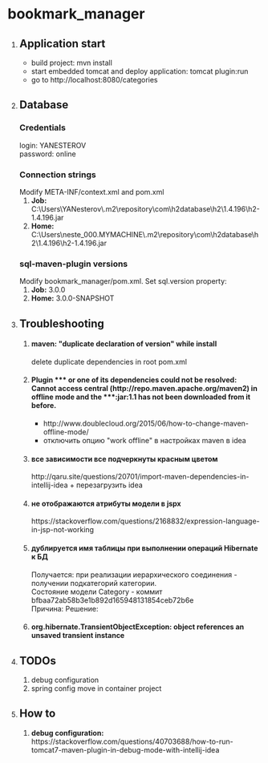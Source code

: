 # bookmark_manager
<ol>
    <li>
        <h2>Application start</h2>
        <ul>
            <li>build project: mvn install</li>
            <li>start embedded tomcat and deploy application: tomcat plugin:run</li>
            <li>go to http://localhost:8080/categories</li>
        </ul>
    </li>
    <li>
        <h2>Database</h2>
        <h3>Credentials</h3>
        login: YANESTEROV <br>
        password: online <br>
        <h3>Connection strings</h3>
        Modify META-INF/context.xml and pom.xml
        <ol>
            <li><b>Job:</b> C:\Users\YANesterov\.m2\repository\com\h2database\h2\1.4.196\h2-1.4.196.jar</li>
            <li><b>Home:</b> C:\Users\neste_000.MYMACHINE\.m2\repository\com\h2database\h2\1.4.196\h2-1.4.196.jar</li>
        </ol>
        <h3>sql-maven-plugin versions</h3>
        Modify bookmark_manager/pom.xml. Set sql.version property:
        <ol>
            <li><b>Job:</b> 3.0.0</li>
            <li><b>Home:</b> 3.0.0-SNAPSHOT</li>
        </ol>
    </li>
    <li>
        <h2>Troubleshooting</h2>
        <ol>
            <li>
                <h4>maven: "duplicate declaration of version" while install</h4>
                delete duplicate dependencies in root pom.xml
            </li>
            <li>
                <h4>Plugin *** or one of its dependencies could not be resolved: Cannot access central (http://repo.maven.apache.org/maven2) in offline mode and the ***:jar:1.1 has not been downloaded from it before.</h4>
                <ul>
                    <li>
                        http://www.doublecloud.org/2015/06/how-to-change-maven-offline-mode/
                    </li>
                    <li>
                        отключить опцию "work offline" в настройках maven в idea
                    </li>
                </ul>
            </li>
            <li>
                <h4>все зависимости все подчеркнуты красным цветом</h4>
                http://qaru.site/questions/20701/import-maven-dependencies-in-intellij-idea
                + перезагрузить idea
            </li>
            <li>
                <h4>не отображаются атрибуты модели в jspx</h4>
                https://stackoverflow.com/questions/2168832/expression-language-in-jsp-not-working
            </li>
             <li>
                <h4>дублируется имя таблицы при выполнении операций Hibernate к БД</h4>
                Получается: при реализации иерархического соединения - получении подкатегорий категории.<br />
                Состояние модели Category - коммит bfbaa72ab58b3e1b892d165948131854ceb72b6e <br />
                Причина:
                Решение:
            </li>
            <li>
                <h4>org.hibernate.TransientObjectException: object references an unsaved transient instance</h4>
            </li>
        </ol>
    </li>
    <li>
        <h2>TODOs</h2>
        <ol>
            <li>debug configuration</li>
            <li>spring config move in container project</li>
        </ol>
    </li>
    <li>
        <h2>How to</h2>
        <ol>
            <li>
            <b>debug configuration:</b>
            https://stackoverflow.com/questions/40703688/how-to-run-tomcat7-maven-plugin-in-debug-mode-with-intellij-idea
            </li>
        </ol>
    </li>
</ol>